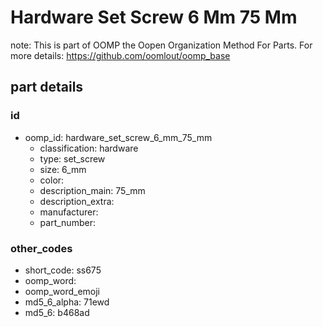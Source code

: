 # Hardware Set Screw 6 Mm 75 Mm  

note: This is part of OOMP the Oopen Organization Method For Parts. For more details: https://github.com/oomlout/oomp_base

##  part details





### id
* oomp_id: hardware_set_screw_6_mm_75_mm
  * classification: hardware
  * type: set_screw
  * size: 6_mm
  * color: 
  * description_main: 75_mm
  * description_extra: 
  * manufacturer: 
  * part_number: 

### other_codes
* short_code: ss675
* oomp_word: 
* oomp_word_emoji 
* md5_6_alpha: 71ewd
* md5_6: b468ad